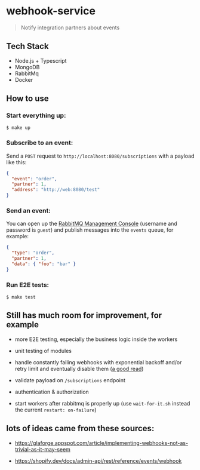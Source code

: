 # webhook-service
> Notify integration partners about events

## Tech Stack

* Node.js + Typescript
* MongoDB
* RabbitMq
* Docker

## How to use

### Start everything up:
```
$ make up
```

### Subscribe to an event:
Send a `POST` request to `http://localhost:8080/subscriptions` with a payload like this:
```json
{
  "event": "order",
  "partner": 1,
  "address": "http://web:8080/test"
}
```

### Send an event:
You can open up the [RabbitMQ Management Console](http://localhost:15672) (username and password is `guest`) and publish messages into the `events` queue, for example:
```json
{
  "type": "order",
  "partner": 1,
  "data": { "foo": "bar" }
}
```

### Run E2E tests:
```
$ make test
```

## Still has much room for improvement, for example

* more E2E testing, especially the business logic inside the workers

* unit testing of modules

* handle constantly failing webhooks with exponential backoff and/or retry limit and eventually disable them ([a good read](https://www.alphasights.com/news/exponential-backoff-with-rabbitmq?locale=en))

* validate payload on `/subscriptions` endpoint

* authentication & authorization

* start workers after rabbitmq is properly up (use `wait-for-it.sh` instead the current `restart: on-failure`)

## lots of ideas came from these sources:

* https://glaforge.appspot.com/article/implementing-webhooks-not-as-trivial-as-it-may-seem

* https://shopify.dev/docs/admin-api/rest/reference/events/webhook
